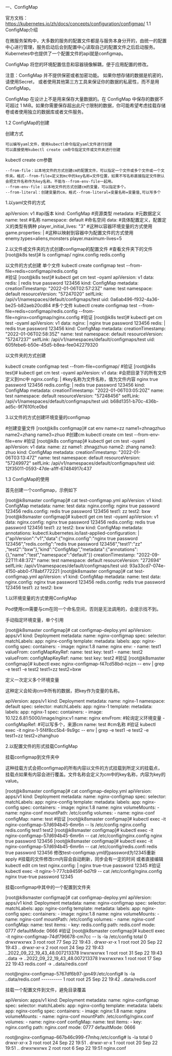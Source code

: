 一、ConfigMap

官方文档：https://kubernetes.io/zh/docs/concepts/configuration/configmap/
1.1 ConfigMap介绍

在微服务架构中，大多数的服务的配置文件都是与服务本身分开的，由统一的配置中心进行管理，服务启动后会到配置中心读取自己的配置文件之后启动服务。Kubernetes中也提供了一个配置文件的api就是configmap。

ConfigMap 将您的环境配置信息和容器镜像解耦，便于应用配置的修改。

注意：ConfigMap 并不提供保密或者加密功能。 如果你想存储的数据是机密的，请使用Secret， 或者使用其他第三方工具来保证你的数据的私密性，而不是用 ConfigMap。

ConfigMap 在设计上不是用来保存大量数据的。在 ConfigMap 中保存的数据不可超过 1 MiB。如果你需要保存超出此尺寸限制的数据，你可能希望考虑挂载存储卷或者使用独立的数据库或者文件服务。

1.2 ConfigMap的创建

创建方式

    可以编写yaml文件，使用kubectl命令指定yaml文件进行创建
    可以直接使用kubectl create cm命令指定文件或文件夹进行创建

kubectl create cm参数

    --from-file：以本地文件的方式创建cm的配置文件，可以指定一个文件或多个文件或一个文件夹。格式--from-file=定义到mc中的key名称=文件位置，如果不写名称直接指定文件默认会把文件名称作为key名称。不能与--from-env-file一起用。
    --from-env-file：以本地文件的方式创建cm的变量，可以指定多个。
    --from-literal：创建变量的cm，格式--from-literal=变量名称=变量值,可以写多个
1.以yaml文件的方式

apiVersion: v1        #api版本
kind: ConfigMap       #资源类型
metadata:             #元数据定义
  name: test          #名称
  namespace: default  #命名空间
data:                 #具体配置定义，配置定义的类型有俩种
  player_initial_lives: "3"   #这种以容器环境变量的方式使用
  game.properties: |          #这种以映射到容器中为配置文件的方式使用
    enemy.types=aliens,monsters
    player.maximum-lives=5

2.以文件或文件夹的方式创建configmap的配置文件
#查看文件夹下的文件
[root@k8s test]# ls configmap/
nginx.config  redis.config

以文件的方式创建
单个文件
kubectl create configmap test --from-file=redis=configmap/redis.config  
#验证
[root@k8s test]# kubectl get cm test -oyaml
apiVersion: v1
data:
  redis: |
    redis true
    password 123456
kind: ConfigMap
metadata:
  creationTimestamp: "2022-01-06T02:57:23Z"
  name: test
  namespace: default
  resourceVersion: "57247020"
  selfLink: /api/v1/namespaces/default/configmaps/test
  uid: 0a6ab496-f932-4a36-be25-b82aeb20cd84
#多个文件
kubectl create configmap test --from-file=redis=configmap/redis.config --from-file=nginx=configmap/nginx.config
#验证
[root@k8s test]# kubectl get cm test -oyaml
apiVersion: v1
data:
  nginx: |
    nginx true
    password 123456
  redis: |
    redis true
    password 123456
kind: ConfigMap
metadata:
  creationTimestamp: "2022-01-06T02:58:35Z"
  name: test
  namespace: default
  resourceVersion: "57247237"
  selfLink: /api/v1/namespaces/default/configmaps/test
  uid: 605febe6-b50e-45d5-b8ea-fee042279320

以文件夹的方式创建

kubectl create configmap test --from-file=configmap/
#验证
[root@k8s test]# kubectl get cm test -oyaml
apiVersion: v1
data:      #会把目录下的所有文件定义到mc中
  nginx.config: |    #key名称为文件名称，值为文件内容
    nginx true
    password 123456
  redis.config: |
    redis true
    password 123456
kind: ConfigMap
metadata:
  creationTimestamp: "2022-01-06T03:05:20Z"
  name: test
  namespace: default
  resourceVersion: "57248456"
  selfLink: /api/v1/namespaces/default/configmaps/test
  uid: b68d1351-b70c-436b-ad5c-9f7610fce0bd

3.以文件的方式创建环境变量的configmap

#创建变量文件
[root@k8s configmap]# cat env 
name=zz
name1=zhnagzhuo
name2=zhang
name3=zhuo
#创建cm
kubectl create cm test --from-env-file=env
#验证
[root@k8s configmap]# kubectl get cm test -oyaml
apiVersion: v1
data:
  name: zz
  name1: zhnagzhuo
  name2: zhang
  name3: zhuo
kind: ConfigMap
metadata:
  creationTimestamp: "2022-01-06T03:13:47Z"
  name: test
  namespace: default
  resourceVersion: "57249972"
  selfLink: /api/v1/namespaces/default/configmaps/test
  uid: 12f35011-0593-47de-a1ff-67484917c437

1.3 ConfigMap的使用

首先创建一个configmap，示例如下

[root@k8smaster configmap]# cat test-configmap.yml 
apiVersion: v1
kind: ConfigMap
metadata:
  name: test
data:
  nginx.config:
    nginx true
    password 123456
  redis.config:
    redis true
    password 123456
  test1: zz
  test2: bxw
[root@k8smaster configmap]# kubectl get cm test -oyaml
apiVersion: v1
data:
  nginx.config: nginx true password 123456
  redis.config: redis true password 123456
  test1: zz
  test2: bxw
kind: ConfigMap
metadata:
  annotations:
    kubectl.kubernetes.io/last-applied-configuration: |
      {"apiVersion":"v1","data":{"nginx.config":"nginx true password 123456","redis.config":"redis true password 123456","test1":"zz"
,"test2":"bxw"},"kind":"ConfigMap","metadata":{"annotations":{},"name":"test","namespace":"default"}}  creationTimestamp: "2022-09-22T11:48:37Z"
  name: test
  namespace: default
  resourceVersion: "272694"
  selfLink: /api/v1/namespaces/default/configmaps/test
  uid: 93a33cd7-074e-4150-abb0-f78abf772221
[root@k8smaster configmap]# cat test-configmap.yml 
apiVersion: v1
kind: ConfigMap
metadata:
  name: test
data:
  nginx.config:
    nginx true
    password 123456
  redis.config:
    redis true
    password 123456
  test1: zz
  test2: bxw

1.以环境变量的方式使用ConfigMap

Pod使用cm需要与cm在同一个命名空间，否则是无法调用的，会提示找不到。

手动指定环境变量，单个引用

[root@k8smaster configmap]# cat configmap-deploy.yml 
apiVersion: apps/v1
kind: Deployment
metadata:
  name: nginx-configmap
spec:
  selector:
    matchLabels:
        app: nginx-config
  template:
    metadata:
      labels:
        app: nginx-config
    spec:
      containers:
      - image: nginx:1.8
        name: nginx
        env:
        - name: test1
          valueFrom:
            configMapKeyRef:
              name: test
              key: test1
        - name: test2
          valueFrom:
            configMapKeyRef:
              name: test
              key: test2
#验证
[root@k8smaster configmap]# kubectl exec  nginx-configmap-f47cd58bd-ncjzn -- env | grep -e test1 -e test2
test1=zz
test2=bxw

定义一次定义多个环境变量

这种定义会轮询cm中所有的数据，把key作为变量的名称。

apiVersion: apps/v1
kind: Deployment
metadata:
  name: nginx-1
  namespace: default
spec:
  selector:
    matchLabels:
      app: nginx-1
  template:
    metadata:
      labels:
        app: nginx-1
    spec:
      containers:
      - image: 10.122.6.81:5000/image/nginx:v1
        name: nginx
        envFrom:      #轮询定义环境变量
        - configMapRef:  #可以写多个，来源cm
            name: test   #cm名称
#验证
kubectl exec -it nginx-1-5f4f8cc5b4-9s9gc -- env | grep -e test1 -e test2 -e 
test1=zz
test2=zhanghuo

2.以配置文件的形式挂载ConfigMap

挂载configmap到文件夹中

这种挂载方式会把configmap的所有内容以文件的方式挂载到所定义的挂载点，挂载点如果有内容会进行覆盖。文件名称会定义为cm中的key名称，内容为key的value。

[root@k8smaster configmap]# cat configmap-deploy.yml 
apiVersion: apps/v1
kind: Deployment
metadata:
  name: nginx-configmap
spec:
  selector:
    matchLabels:
        app: nginx-config
  template:
    metadata:
      labels:
        app: nginx-config
    spec:
      containers:
      - image: nginx:1.8
        name: nginx
        volumeMounts:
          - name: nginx-conf
            mountPath: /etc/config
      volumes:
        - name: nginx-conf
          configMap:
            name: test
#验证
[root@k8smaster configmap]# kubectl exec -it nginx-configmap-57d694b45-6mr6n -- ls /etc/config
nginx.config  redis.config  test1  test2
[root@k8smaster configmap]# kubectl exec -it nginx-configmap-57d694b45-6mr6n -- cat /etc/config/nginx.config
nginx true password 123456
[root@k8smaster configmap]# kubectl exec -it nginx-configmap-57d694b45-6mr6n -- cat /etc/config/redis.confi
redis true password 123456
修改test-configmap.yml的password为12345重新apply
#挂载的文件修改cm内容会自动刷新，同步会有一定的时间
或者直接编辑kubectl edit cm test
  nginx.config: |
    nginx true-true
    password 12345
#验证
kubectl exec -it nginx-1-777cb9459f-bd7t9 -- cat /etc/config/nginx.config
nginx true-true
password 12345

挂载configmap中其中的一个配置到文件夹

[root@k8smaster configmap]# cat configmap-deploy.yml 
apiVersion: apps/v1
kind: Deployment
metadata:
  name: nginx-configmap
spec:
  selector:
    matchLabels:
        app: nginx-config
  template:
    metadata:
      labels:
        app: nginx-config
    spec:
      containers:
      - image: nginx:1.8
        name: nginx
        volumeMounts:
          - name: nginx-conf
            mountPath: /etc/config
      volumes:
        - name: nginx-conf
          configMap:
            name: test
            items:
              - key: redis.config
                path: redis.conf
                mode: 0777
            defaultMode: 0666
#验证
[root@k8smaster configmap]# kubectl exec -it nginx-configmap-74df796678-cm7cc -- ls -la  /etc/config
total 0
drwxrwxrwx 3 root root 77 Sep 22 19:43 .
drwxr-xr-x 1 root root 20 Sep 22 19:43 ..
drwxr-xr-x 2 root root 24 Sep 22 19:43 ..2022_09_22_19_43_48.007213378
lrwxrwxrwx 1 root root 31 Sep 22 19:43 ..data -> ..2022_09_22_19_43_48.007213378
lrwxrwxrwx 1 root root 17 Sep 22 19:43 redis.conf -> ..data/redis.conf

root@nginx-configmap-5767df6b97-jpn49:/etc/config# ls -la ..data/redis.conf 
---------- 1 root root 25 Sep 22 19:42 ..data/redis.conf

挂载一个配置文件到文件，避免目录覆盖

apiVersion: apps/v1
kind: Deployment
metadata:
  name: nginx-configmap
spec:
  selector:
    matchLabels:
        app: nginx-config
  template:
    metadata:
      labels:
        app: nginx-config
    spec:
      containers:
      - image: nginx:1.8
        name: nginx
        volumeMounts:
          - name: nginx-conf
            mountPath: /etc/config/nginx.conf
      volumes:
        - name: nginx-conf
          configMap:
            name: test
            items:
              - key: nginx.config
                path: nginx.conf
                mode: 0777
            defaultMode: 0666

root@nginx-configmap-667b46c999-f7mhq:/etc/config# ls -la
total 0
drwxr-xr-x 3 root root 24 Sep 22 19:51 .
drwxr-xr-x 1 root root 20 Sep 22 19:51 ..
drwxrwxrwx 2 root root  6 Sep 22 19:51 nginx.conf
